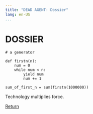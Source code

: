 ```yaml
---
title: "DEAD AGENT: Dossier"
lang: en-US
...
```


# DOSSIER

```
# a generator

def firstn(n):
    num = 0
    while num < n:
        yield num
        num += 1

sum_of_first_n = sum(firstn(1000000))
```

Technology multiplies force.

[Return](./)